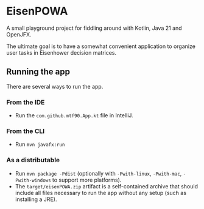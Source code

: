 # EisenPOWA

A small playground project for fiddling around with Kotlin, Java 21 and OpenJFX.

The ultimate goal is to have a somewhat convenient application to organize user tasks in Eisenhower decision matrices.

## Running the app

There are several ways to run the app.

### From the IDE

* Run the `com.github.mtf90.App.kt` file in IntelliJ.

### From the CLI

* Run `mvn javafx:run`

### As a distributable

* Run `mvn package -Pdist` (optionally with `-Pwith-linux`, `-Pwith-mac`, `-Pwith-windows` to support more platforms).
* The `target/eisenPOWA.zip` artifact is a self-contained archive that should include all files necessary to run the app without any setup (such as installing a JRE).
